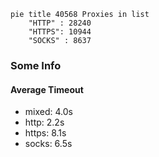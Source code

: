 
```mermaid
pie title 40568 Proxies in list
    "HTTP" : 28240
    "HTTPS": 10944
    "SOCKS" : 8637
```

### Some Info
#### Average Timeout

- mixed: 4.0s
- http: 2.2s
- https: 8.1s
- socks: 6.5s